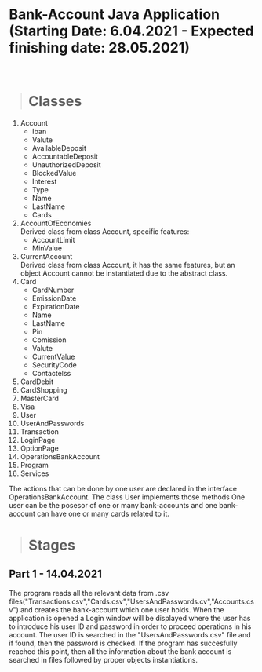 # Bank-Account Java Application (Starting Date: 6.04.2021 - Expected finishing date: 28.05.2021)
<br/>

> # Classes

<ol>
 <li>Account
 <ul>
  <li>Iban</li>
  <li>Valute</li>
  <li>AvailableDeposit</li>
  <li>AccountableDeposit</li>
  <li>UnauthorizedDeposit</li>
  <li>BlockedValue</li>
  <li>Interest</li>
  <li>Type</li>
  <li>Name</li>
  <li>LastName</li>
  <li>Cards</li>
 </ul>
 </li>
 <li>AccountOfEconomies
  <br/>Derived class from class Account, specific features:
 <ul>
  <li>AccountLimit</li>
  <li>MinValue</li>
 </ul>
 </li>
 <li>CurrentAccount
 <br/>Derived class from class Account, it has the same features, but an object Account cannot be instantiated due to the abstract class.
 </li>
 <li>Card
  <ul>
   <li>CardNumber</li>
   <li>EmissionDate</li>
   <li>ExpirationDate</li>
   <li>Name</li>
   <li>LastName</li>
   <li>Pin</li>
   <li>Comission</li>
   <li>Valute</li>
   <li>CurrentValue</li>
   <li>SecurityCode</li>
   <li>Contactelss</li>
  </ul>
 </li>
 <li>CardDebit</li>
 <li>CardShopping</li>
 <li>MasterCard</li>
 <li>Visa</li>
 <li>User</li>
 <li>UserAndPasswords</li>
 <li>Transaction</li>
 <li>LoginPage</li>
 <li>OptionPage</li>
 <li>OperationsBankAccount</li>
 <li>Program</li>
 <li>Services</li>
</ol>

The actions that can be done by one user are declared in the interface OperationsBankAccount. The class User implements those methods
One user can be the posesor of one or many bank-accounts and one bank-account can have one or many cards related to it.
<br/>
># Stages

## Part 1 - 14.04.2021
The program reads all the relevant data from .csv files("Transactions.csv","Cards.csv","UsersAndPasswords.cv","Accounts.csv") and creates the bank-account which one user holds. 
When the application is opened a Login window will be displayed where the user has to introduce his user ID and password in order to proceed operations in his account.
The user ID is searched in the "UsersAndPasswords.csv" file and if found, then the password is checked. If the program has succesfully reached this point, then all the information about the bank account is searched in files followed by proper objects instantiations.

